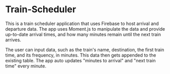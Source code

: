 # Train-Scheduler

This is a train scheduler application that uses Firebase to host arrival and departure data. The app uses Moment.js to manipulate the data and provide up-to-date arrival times, and how many minutes remain until the next train arrives. 

The user can input data, such as the train's name, destination, the first train time, and its frequency, in minutes. This data then gets appended to the existing table. The app auto updates "minutes to arrival" and "next train time" every minute.
